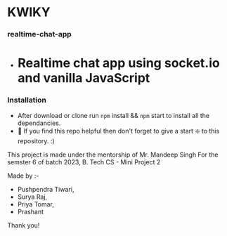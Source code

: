 # **KWIKY**

 ### realtime-chat-app

* # Realtime chat app using socket.io and vanilla JavaScript

### **Installation**

* After download or clone run `npm` install && `npm` start to install all the dependancies.
* 🙏 If you find this repo helpful then don't forget to give a start ❇️ to this repository. :)

This project is made under the mentorship of Mr. Mandeep Singh
For the semster 6 of batch 2023, B. Tech CS - Mini Project 2

Made by :-

* Pushpendra Tiwari,
* Surya Raj,
* Priya Tomar,
* Prashant


Thank you!

